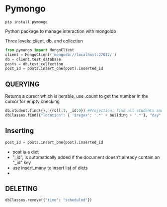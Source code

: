 # Pymongo

`pip install pymongo`

Python package to manage interaction with mongoldb

Three levels: client, db, and collection

```python
from pymongo import MongoClient
client = MongoClient('mongodb://localhost:27017/')
db = client.test_database
posts = db.test_collection
post_id = posts.insert_one(post).inserted_id
```

## QUERYING
Returns a cursor which is iterable, use .count to get the number in the cursor for empty checking

```python
db.student.find({}, {roll:1, _id:0}) #Projection: find all students and return their roll and not their id(id returned by default
dbClasses.find({"location": { '$regex': '.*' + building + '.*'}, "day": WEEKDAYS[weekday]})
```

## Inserting
```py
post_id = posts.insert_one(post).inserted_id
```
- post is a dict
- "_id", is automatically added if the document doesn’t already contain an "_id" key
- use insert_many to insert list of dicts
-
## DELETING
```python
dbClasses.remove({"time": "scheduled"})
```
